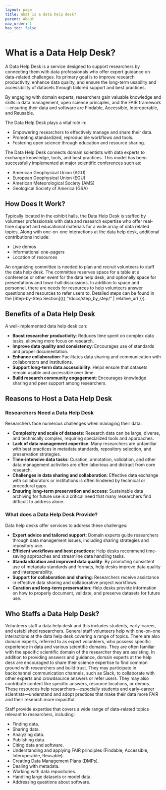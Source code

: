 ```yaml
---
layout: page
title: What is a data help desk?
parent: About
nav_order: 1
has_toc: false
---
```


# What is a Data Help Desk?

A Data Help Desk is a service designed to support researchers by connecting them
with data professionals who offer expert guidance on data-related challenges.
Its primary goal is to improve research productivity, enhance data quality, and
ensure the long-term usability and accessibility of datasets through tailored
support and best practices.

By engaging with domain experts, researchers gain valuable knowledge and skills
in data management, open science principles, and the FAIR framework—ensuring
their data and software are Findable, Accessible, Interoperable, and Reusable.

The Data Help Desk plays a vital role in:

-   Empowering researchers to effectively manage and share their data.
-   Promoting standardized, reproducible workflows and tools.
-   Fostering open science through education and resource sharing.

The Data Help Desk connects domain scientists with data experts to exchange
knowledge, tools, and best practices. This model has been successfully
implemented at major scientific conferences such as:

-   American Geophysical Union (AGU)
-   European Geophysical Union (EGU)
-   American Meteorological Society (AMS)
-   Geological Society of America (GSA)

## How Does It Work?

Typically located in the exhibit halls, the Data Help Desk is staffed by
volunteer professionals with data and research expertise who offer real-time
support and educational materials for a wide array of data related topics. Along
with one-on-one interactions at the data help desk, additional contributions
include:

-   Live demos
-   Informational one-pagers
-   Location of resources

An organizing committee is needed to plan and recruit volunteers to staff the
data help desk. The committee reserves space for a table at a conference or
other event for the data help desk, and optionally space for presentations and
town-hall discussions. In addition to space and personnel, there are needs for
resources to help volunteers answer questions and resources to refer users to.
Detailed steps can be found in the [Step-by-Step
Section]({{ "/docs/step_by_step/" | relative_url }}).

## Benefits of a Data Help Desk

A well-implemented data help desk can:

-   **Boost researcher productivity**: Reduces time spent on complex data tasks,
    allowing more focus on research.
-   **Improve data quality and consistency**: Encourages use of standards and
    proper documentation.
-   **Enhance collaboration**: Facilitates data sharing and communication with
    collaborators and institutions.
-   **Support long-term data accessibility**: Helps ensure that datasets remain
    usable and accessible over time.
-   **Build research community engagement**: Encourages knowledge sharing and
    peer support among researchers.

## Reasons to Host a Data Help Desk

### Researchers Need a Data Help Desk

Researchers face numerous challenges when managing their data:

-   **Complexity and scale of datasets**: Research data can be large, diverse,
    and technically complex, requiring specialized tools and approaches.
-   **Lack of data management expertise**: Many researchers are unfamiliar with
    best practices in metadata standards, repository selection, and preservation
    strategies.
-   **Time-intensive data tasks**: Curation, annotation, validation, and other
    data management activities are often laborious and distract from core
    research.
-   **Challenges in data sharing and collaboration**: Effective data exchange
    with collaborators or institutions is often hindered by technical or
    procedural gaps.
-   **Ensuring long-term preservation and access**: Sustainable data archiving
    for future use is a critical need that many researchers find difficult to
    address alone.

### What does a Data Help Desk Provide?

Data help desks offer services to address these challenges:

-   **Expert advice and tailored support**: Domain experts guide researchers
    through data management issues, including sharing strategies and repository
    use.
-   **Efficient workflows and best practices**: Help desks recommend time-saving
    approaches and streamline data handling tasks.
-   **Standardization and improved data quality**: By promoting consistent use
    of metadata standards and formats, help desks improve data quality and
    interoperability.
-   **Support for collaboration and sharing**: Researchers receive assistance in
    effective data sharing and collaborative project workflows.
-   **Curation and long-term preservation**: Help desks provide information on
    how to properly document, validate, and preserve datasets for future use.

## Who Staffs a Data Help Desk?

Volunteers staff a data help desk and this includes students, early-career, and
established researchers. General staff volunteers help with one-on-one
interactions at the data help desk covering a range of topics. There are also
domain experts, referred to as expert volunteers, who possess specific
experience in data and various scientific domains. They are often familiar with
the specific scientific domain of the researcher they are assisting. In addition
to providing answers and guidance, domain experts at the help desk are
encouraged to share their science expertise to find common ground with
researchers and build trust. They may participate in backchannel communication
channels, such as Slack, to collaborate with other experts and crowdsource
answers or refer users. They may also contribute content like specific answers,
resource locations, or demos. These resources help researchers—especially
students and early-career scientists—understand and adopt practices that make
their data more FAIR and their research more impactful.

Staff provide expertise that covers a wide range of data-related topics relevant
to researchers, including:

-   Finding data.
-   Sharing data.
-   Analyzing data.
-   Publishing data.
-   Citing data and software.
-   Understanding and applying FAIR principles (Findable, Accessible,
    Interoperable, Reusable).
-   Creating Data Management Plans (DMPs).
-   Dealing with metadata.
-   Working with data repositories.
-   Handling large datasets or model data.
-   Addressing questions about software.

